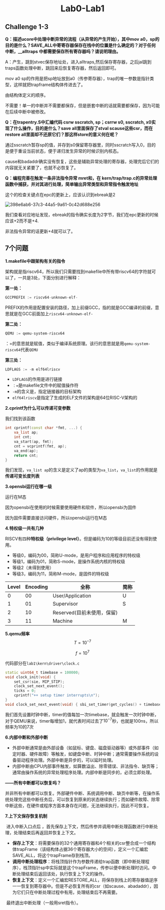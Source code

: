 # <center>Lab0-Lab1</center>

## Challenge 1-3

**Q：描述ucore中处理中断异常的流程（从异常的产生开始），其中mov a0，sp的目的是什么？SAVE_ALL中寄寄存器保存在栈中的位置是什么确定的？对于任何中断，__alltraps 中都需要保存所有寄存器吗？请说明理由。**

A：产生，跳到stvec保存地址处，进入alltraps,然后保存寄存器，之后jal跳到traps函数处理中断，跳回来后恢复寄存器，然后返回即可。

mov a0 sp的作用是把sp地址放到a0（传参寄存器），trap的唯一参数是指针类型，这样就把trapframe结构体传进去了。

由结构体定义的顺序。

不需要！单一的中断并不需要都保存，但是嵌套中断的话就需要都保存，因为可能在后续中断中被修改。

**Q：在trapentry.S中汇编代码 csrw sscratch, sp；csrrw s0, sscratch, x0实现了什么操作，目的是什么？save all里面保存了stval scause这些csr，而在restore all里面却不还原它们？那这样store的意义何在呢？**

通过sscratch暂存sp的值，并存到s0保留寄存器里，同时sscratch写入0，目的是便于重设当前状态，便于递归发生异常的时候识别内核态。

cause和badaddr确实没有恢复，这些是辅助异常处理的寄存器，处理完后它们的内容就无关紧要了，也就不必恢复了。

**Q：编程完善在触发一条非法指令异常 mret和，在 kern/trap/trap.c的异常处理函数中捕获，并对其进行处理，简单输出异常类型和异常指令触发地址**

这个的检查关键点在epc的更新上，应该认识到ebreak是2

![398e6ab6-37c3-44a5-9a61-0c42d688e256](E:\学学学\本科\大三上\操作系统\Lab\答辩\Lab0-Lab1\Lab0-Lab1.assets\398e6ab6-37c3-44a5-9a61-0c42d688e256.png)

我们查看对应地址发现，ebreak的指令确实长度为2字节，我们在epc更新的时候应该+2而不是+4.

非法指令异常的话更新+4就可以了。



## 7个问题

**1.makefile中跟架构有关的指令**

架构就是指riscv64，所以我们只需要找到makefile中所有带riscv64的字符就可以了，一共是3处，下面分别进行解释：

**第一处：**

```Python
GCCPREFIX := riscv64-unknown-elf-
```

PREFIX的作用是配置安装的路径，加上前缀GCC，指的就是GCC编译的前缀，意思就是在GCC前面加上`riscv64-unknown-elf-`

**第二处：**

```Python
QEMU := qemu-system-riscv64
```

：=的意思就是赋值，类似于编译系统原理。该行的意思就是用`qemu-system-riscv64`代表`QEMU`

**第三处：**

```Python
LDFLAGS := -m elf64lriscv
```

- `LDFLAGS`的作用是进行链接
- `：=`是makefile文件中的赋值操作符
- `-m`的含义是，指定链接器的目标架构
- `elf64lriscv`是指定了生成的ELF文件的架构是64位RISC-V架构的



**2.cprintf为什么可以传递可变参数**

我们找到该函数

```C++
int cprintf(const char *fmt, ...) {
    va_list ap;
    int cnt;
    va_start(ap, fmt);
    cnt = vcprintf(fmt, ap);
    va_end(ap);
    return cnt;
}
```

我们发现，`va_list ap`的含义是定义了ap的类型为`va_list`，`va_list`的作用就是**传递可变长度列表**



**3.opensbi运行在哪一级**

运行在M态

因为opensbi在使用的时候需要使用硬件和软件，所以opensbi为固件

因为固件需要直接访问硬件，所以opensbi运行在M态



**4.特权级一共有几种**

RISCV有四种**特权级（privilege level）**。但是编码为10的等级目前还没有得到使用。

- 等级0，编码为00，简称U-mode，是用户程序和应用程序的特权级
- 等级1，编码为01，简称S-mode，是操作系统内核的特权级
- 等级2（未得到使用）
- 等级3，编码为11，简称M-mode，是固件的特权级

| Level | Encoding | 全称                       | 简称 |
| ----- | -------- | -------------------------- | ---- |
| 0     | 00       | User/Application           | U    |
| 1     | 01       | Supervisor                 | S    |
| 2     | 10       | Reserved(目前未使用，保留) |      |
| 3     | 11       | Machine                    | M    |



**5.qemu频率**
$$
T=10^{-7}
$$

$$
f=10^{7}
$$

代码部分在`lab1\kern\driver\clock.c`

```C++
static uint64_t timebase = 100000;
void clock_init(void) {
    set_csr(sie, MIP_STIP);
    clock_set_next_event();
    ticks = 0;
    cprintf("++ setup timer interrupts\n");
}
void clock_set_next_event(void) { sbi_set_timer(get_cycles() + timebase); }
```

我们首先设置时钟中断，timer的值每加一次timebase，就会触发一次时钟中断，对于QEMU来说，timer每增加1，就代表时间过去了$10^{-7}$秒，也就是100ns，所以频率为10的7次



**6.内部中断和外部中断**

- 外部中断通常是由外部设备（如鼠标、键盘、磁盘驱动器等）或外部事件（如定时器、硬件故障）等触发，如键盘中断、时钟中断；通常需要操作系统的设备驱动程序处理。外部中断是异步的，可以延时处理。
- 内部中断由CPU内部事件触发，如算数溢出、除零错误、非法指令、缺页等；通常由操作系统的异常处理程序处理。内部中断是同步的，必须立即处理。

**——所有中断都可以恢复吗？**

​    并非所有中断都可以恢复。外部硬件中断、系统调用中断、缺页中断等，在操作系统处理完这些中断任务后，可以恢复到原来的状态继续执行；而如硬件故障、除零中断这些，在硬件或程序方面本身存在问题，无法继续执行，因此不可恢复。



**7.上下文保存恢复机制**

​     进入中断入口点后 ，首先保存上下文，然后传参并调用中断处理函数进行中断处理，处理结束后再返回并恢复上下文。

- **保存上下文**：将需要保存的32个通用寄存器和4个相关的csr整合成一个结构体trapFrame（该结构体占据36个寄存器大小的空间），定义一个汇编宏SAVE_ALL，将这个trapFrame存到栈顶。
- **调用中断处理程序**：将栈顶指针作为参数传递给trap函数（即中断处理程序），栈顶指针sp中实际就是这个trapFrame，传参以便中断处理时访问。中断处理结束后返回该处，执行恢复上下文的操作。
- **恢复上下文**：定义一个汇编宏RESTORE_ALL，将保存到栈上的寄存器值逆序一一恢复到寄存器中。但是不必恢复所有的csr（如scause、abadaddr），因为它们只在中断处理过程中有用，处理结束后不再需要。

​     最终退出中断处理（一般用sret指令）。